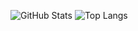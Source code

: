 ![GitHub Stats](https://github-readme-stats.vercel.app/api?username=pponnuvel&theme=shadow_green&show_icons=true&count_private=true&include_all_commits=true)
![Top Langs](https://github-readme-stats.vercel.app/api/top-langs/?username=pponnuvel&layout=compact&theme=shadow_green&count_private=true&include_all_commits=true)
            
